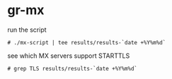 # gr-mx

run the script
```
# ./mx-script | tee results/results-`date +%Y%m%d`
```


see which MX servers support STARTTLS
```
# grep TLS results/results-`date +%Y%m%d`
```
